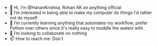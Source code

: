 - 👋 Hi, I’m @HananKrishna, Rohan AK on anything official
- 👀 I’m interested in being able to make my computer do things I'd rather not do myself
- 🌱 I’m currently learning anything that automates my workflow; prefer Python over others since it's really easy to muddle the waters with
- 💞️ I’m looking to collaborate on nothing
- 📫 How to reach me: Don't

<!---
HananKrishna/HananKrishna is a ✨ special ✨ repository because its `README.md` (this file) appears on your GitHub profile.
You can click the Preview link to take a look at your changes.
--->
